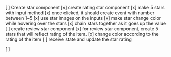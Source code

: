 [ ] Create star component
  [x] create rating star component
    [x] make 5 stars with input method
    [x] once clicked, it should create event with number between 1~5
    [x] use star images on the inputs
    [x] make star change color while hovering over the stars
    [x] chain stars together as it goes up the value
  [ ] create review star component
    [x] for review star component, create 5 stars that will reflect rating of the item.
    [x] change color according to the rating of the item
    [ ] receive state and update the star rating


[ ] 
